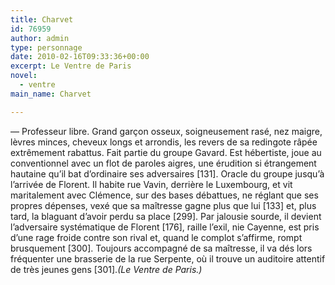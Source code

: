 ```yaml
---
title: Charvet
id: 76959
author: admin
type: personnage
date: 2010-02-16T09:33:36+00:00
excerpt: Le Ventre de Paris
novel:
  - ventre
main_name: Charvet

---
```

— Professeur libre. Grand garçon osseux, soigneusement rasé, nez maigre, lèvres minces, cheveux longs et arrondis, les revers de sa redingote râpée extrêmement rabattus. Fait partie du groupe Gavard. Est hébertiste, joue au conventionnel avec un flot de paroles aigres, une érudition si étrangement hautaine qu&rsquo;il bat d&rsquo;ordinaire ses adversaires [131]. Oracle du groupe jusqu&rsquo;à l&rsquo;arrivée de Florent. Il habite rue Vavin, derrière le Luxembourg, et vit maritalement avec Clémence, sur des bases débattues, ne réglant que ses propres dépenses, vexé que sa maîtresse gagne plus que lui [133] et, plus tard, la blaguant d&rsquo;avoir perdu sa place [299]. Par jalousie sourde, il devient l&rsquo;adversaire systématique de Florent [176], raille l&rsquo;exil, nie Cayenne, est pris d&rsquo;une rage froide contre son rival et, quand le complot s&rsquo;affirme, rompt brusquement [300]. Toujours accompagné de sa maîtresse, il va dés lors fréquenter une brasserie de la rue Serpente, où il trouve un auditoire attentif de très jeunes gens [301]._(Le Ventre de Paris.)_